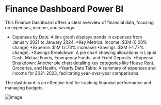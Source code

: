 # Finance Dashboard Power BI
This Finance Dashboard offers a clear overview of financial data, focusing on expenses, income, and savings.  

* Expenses by Date: A line graph displays trends in expenses from January 2021 to January 2024. 
  *Key Metrics: Income: $3M (0.00% change) 
  *Expense: $1M (2.73% increase) 
  *Savings: $2M (-1.77% change). 
*Savings Breakdown: A pie chart showing allocations in Liquid Cash, Mutual Funds, Emergency Funds, and Fixed Deposits. 
*Expense Breakdown: Another pie chart detailing key categories like House Rent, Groceries, and Health. 
*Yearly Data Table: A summary of expenses and income for 2021-2023, facilitating year-over-year comparisons. 

The dashboard is an effective tool for tracking financial performance and managing budgets.

![image](https://github.com/user-attachments/assets/1c80519e-54d9-416d-ae7c-00f6c5c19acf)
